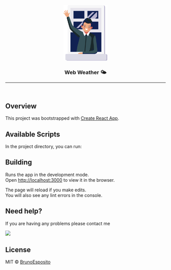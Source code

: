 <p align="center">
  <img src="./src/images/welcome.png" height="175" alt="App Wether" />
</p>
<h3 align="center">
Web Weather 🌤
</h3>

<hr />

<br>

## Overview
This project was bootstrapped with [Create React App](https://github.com/facebook/create-react-app).

## Available Scripts
In the project directory, you can run:

## Building

Runs the app in the development mode.\
Open [http://localhost:3000](http://localhost:3000) to view it in the browser.

The page will reload if you make edits.\
You will also see any lint errors in the console.

## Need help?
If you are having any problems please contact me

[<span><img src="https://img.shields.io/badge/WHATSAPP-%2325D366.svg?&style=for-the-badge&logo=whatsapp&logoColor=white" /></span>](https://api.whatsapp.com/send?phone=5514996763669)

## License

MIT © [BrunoEsposito](https://github.com/brunoesposito)